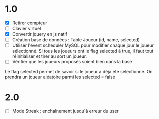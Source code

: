 # 1.0
- [x] Retirer compteur
- [ ] Clavier virtuel
- [x] Convertir jquery en js natif
- [ ] Création base de données : Table Joueur (id, name, selected)
- [ ] Utiliser l'event scheduler MySQL pour modifier chaque jour le joueur sélectionné. Si tous les joueurs ont le flag selected à true, il faut tout réinitialiser et tirer au sort un joueur.
- [ ] Vérifier que les joueurs proposés soient bien dans la base

Le flag selected permet de savoir si le joueur a déjà été sélectionné. On prendra un joueur aléatoire parmi les selected = false

# 2.0
- [ ] Mode Streak : enchaînement jusqu'à erreur du user

